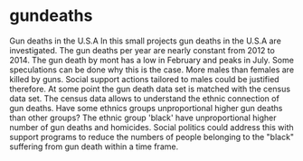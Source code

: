 # gundeaths
Gun deaths in the U.S.A 
In this small projects gun deaths in the U.S.A are investigated.
The gun deaths per year are nearly constant from 2012 to 2014.
The gun death by mont has a low in February and peaks in July. 
Some speculations can be done why this is the case.
More males than females are killed by guns. 
Social support actions tailored to males could be justified therefore.
At some point the gun death data set is matched with the census data set.
The census data allows to understand the ethnic connection of gun deaths.
Have some ethnics groups unproportional higher gun deaths than other groups?
The ethnic group 'black' have unproportional 
higher number of gun deaths and homicides.
Social politics could address this with support programs to reduce the numbers 
of people belonging to the "black" suffering from gun death within a time frame.
